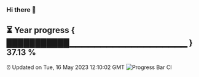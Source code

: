 ### Hi there 👋
⏳ Year progress { ███████████▁▁▁▁▁▁▁▁▁▁▁▁▁▁▁▁▁▁▁ } 37.13 %
---
⏰ Updated on Tue, 16 May 2023 12:10:02 GMT
![Progress Bar CI](https://github.com/Moyi321/Moyi321/workflows/Progress%20Bar%20CI/badge.svg)
